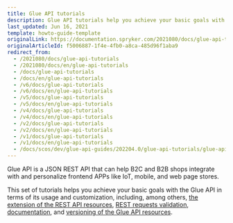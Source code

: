 ```yaml
---
title: Glue API tutorials
description: Glue API tutorials help you achieve your basic goals with the Glue API in terms of its usage and customization
last_updated: Jun 16, 2021
template: howto-guide-template
originalLink: https://documentation.spryker.com/2021080/docs/glue-api-tutorials
originalArticleId: f5006887-1f4e-4fb0-a8ca-485d96f1aba9
redirect_from:
  - /2021080/docs/glue-api-tutorials
  - /2021080/docs/en/glue-api-tutorials
  - /docs/glue-api-tutorials
  - /docs/en/glue-api-tutorials
  - /v6/docs/glue-api-tutorials
  - /v6/docs/en/glue-api-tutorials
  - /v5/docs/glue-api-tutorials
  - /v5/docs/en/glue-api-tutorials
  - /v4/docs/glue-api-tutorials
  - /v4/docs/en/glue-api-tutorials
  - /v2/docs/glue-api-tutorials
  - /v2/docs/en/glue-api-tutorials
  - /v1/docs/glue-api-tutorials
  - /v1/docs/en/glue-api-tutorials
  - /docs/scos/dev/glue-api-guides/202204.0/glue-api-tutorials/glue-api-tutorials.html
---
```


Glue API is a JSON REST API that can help B2C and B2B shops integrate with and personalize frontend APPs like IoT, mobile, and web page stores.

This set of tutorials helps you achieve your basic goals with the Glue API in terms of its usage and customization, including, among others, [the extension of the REST API resources](/docs/scos/dev/glue-api-guides/{{page.version}}/glue-api-tutorials/extend-a-rest-api-resource.html), [REST requests validation](/docs/scos/dev/glue-api-guides/{{page.version}}/glue-api-tutorials/validate-rest-request-format.html), [documentation](/docs/scos/dev/glue-api-guides/{{page.version}}/glue-api-tutorials/document-glue-api-resources.html), and [versioning of the Glue API resources](/docs/scos/dev/glue-api-guides/{{page.version}}/glue-api-tutorials/implement-versioning-for-rest-api-resources.html).
